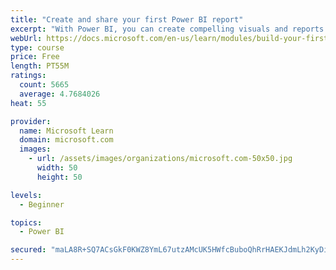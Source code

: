 ```yaml
---
title: "Create and share your first Power BI report"
excerpt: "With Power BI, you can create compelling visuals and reports. In this module, you learn how to use Power BI Desktop to connect to data, build visuals, and create a report that you can share with others in your organization. You then learn how to publish the report to the Power BI service, so that others can see your insights and benefit from your work."
webUrl: https://docs.microsoft.com/en-us/learn/modules/build-your-first-power-bi-report/
type: course
price: Free
length: PT55M
ratings:
  count: 5665
  average: 4.7684026
heat: 55

provider:
  name: Microsoft Learn
  domain: microsoft.com
  images:
    - url: /assets/images/organizations/microsoft.com-50x50.jpg
      width: 50
      height: 50

levels:
  - Beginner

topics:
  - Power BI

secured: "maLA8R+SQ7ACsGkF0KWZ8YmL67utzAMcUK5HWfcBuboQhRrHAEKJdmLh2KyDiqz46UdU18hzQA3C/DSNJMoXLzKVsefh4pFuBCU6JK0CBPCpgsaxPUJRy3jK6y1KlkFD4YsrySeBMJEnKz8f7OOTcEOmFQfCletmTM5eb5M49X3IMwWoCXrLGiHbSB4PBUKZSi7vTScVKIlfttRWbYCNOjKvru46vaqzmj8CCzg/6nm3fE8FWCYQhwAk9XAo1feAM+3oKBH3pnFdmsWtaLRvE2xmI4L9c1dVgBGO1S8n1UnMbzoc2Sun2lRM1FhJIoZbZpRcSbGKy4X3Y1lXlCGN2+BTXNBgbPbI8tGgM1ejV21YuDkxDDwFsD+fb4DbKLrra6oDoqF+R2Zrs30xY/OXzHM8AIAvM9cpeS+vG5jxoRc=;+nOIkDaKIflY1d1p0046aw=="
---
```


